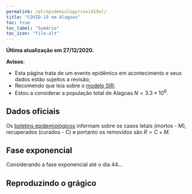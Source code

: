 ```yaml
---
permalink: /pt/epidemiology/covid19al/
title: "COVID-19 em Alagoas"
toc: true
toc_label: "Sumário"
toc_icon: "file-alt"
---
```


**Última atualização em 27/12/2020.**

**Avisos**:
* Esta página trata de um evento epidêmico em acontecimento e seus dados estão sujeitos a revisão;
* Recomendo que leia sobre o [modelo SIR](/pt/epidemiology/sir/);
* Estou a considerar a população total de Alagoas $N = 3.3*10^{6}$.

## Dados oficiais

Os [boletins epidemiológicos](http://www.alagoascontraocoronavirus.al.gov.br/) informam sobre os casos letais (mortos - M), recuperados (curados - C) e portanto os removidos são $R = C + M$.

## Fase exponencial

Considerando a fase exponencial até o dia 44...

## Reproduzindo o grágico
